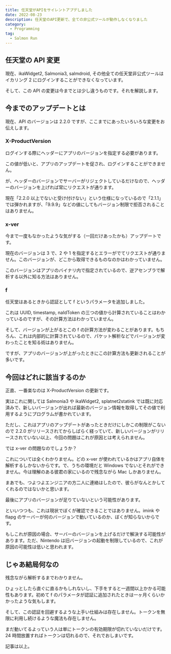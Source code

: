 ```yaml
---
title: 任天堂がAPIをサイレントアプデしました
date: 2022-08-23
description: 任天堂のAPI更新で、全ての非公式ツールが動作しなくなりました
category:
  - Programming
tag:
  - Salmon Run
---
```


## 任天堂の API 変更

現在、ikaWidget2, Salmonia3, salmdroid, その他全ての任天堂非公式ツールはイカリング 2 にログインすることができなくなっています。

そして、この API の変更は今までとは少し違うものです。それを解説します。

## 今までのアップデートとは

現在、API のバージョンは 2.2.0 ですが、ここまでにあったいろいろな変更をお伝えします。

### X-ProductVersion

ログインする際にヘッダーにアプリのバージョンを指定する必要があります。

この値が低いと、アプリのアップデートを促され、ログインすることができません。

が、ヘッダーのバージョンでサーバーがリジェクトしているだけなので、ヘッダーのバージョンを上げれば常にリクエストが通ります。

現在「2.2.0 以上でないと受け付けない」という仕様になっているので「2.1.1」では弾かれますが、「9.9.9」などの値にしてもバージョン制限で拒否されることはありません。

### x-ver

今まで一度もなかったような気がする（一回だけあったかも）アップデートです。

現在のバージョンは 3 で、2 や 1 を指定するとエラーがでてリクエストが通りません。このバージョンが、どこから取得できるものなのかはわかっていません。

このバージョンはアプリのバイナリ内で指定されているので、逆アセンブラで解析する以外に知る方法はありません。

### f

任天堂はあるときから認証として f というパラメータを追加しました。

これは UUID, timestamp, naIdToken の三つの値から計算されていることはわかっているのですが、その計算方法はわかっていません。

そして、バージョンが上がるとこの f の計算方法が変わることがあります。もちろん、これは内部的に計算されているので、パケット解析などでバージョンが変わったことを知る術はありません。

ですが、アプリのバージョンが上がったときにこの計算方法も更新されることが多いです。

## 今回はどれに該当するのか

正直、一番楽なのは X-ProductVersion の更新です。

実はこれに関しては Salmonia3 や ikaWidget2, splatnet2statink では既に対応済みで、新しいバージョンが出れば最新のバージョン情報を取得してその値で利用するようにプログラムが書かれています。

ただし、これはアプリのアップデートがあったときだけにしかこの制限がこないので 2.2.0 がリリースされてからしばらく経っていて、新しいバージョンがリリースされていない以上、今回の問題はこれが原因とは考えられません。

では x-ver の問題なのでしょうか？

これについては全くわかりません。どの x-ver が使われているかはアプリ自体を解析するしかないからです。で、うちの環境だと Windows でないとそれができません。今は理解のある彼君の家にいるので残念ながら Mac しかありません。

まあでも、つよつよエンジニアの方二人に連絡はしたので、彼らがなんとかしてくれるのではないかと思います。

最後にアプリのバージョンが足りていないという可能性があります。

といいつつも、これは現状でぼくが確認できることではありません。imink や flapg のサーバーが何のバージョンで動いているのか、ぼくが知らないからです。

もしこれが原因の場合、サーバーのバージョンを上げるだけで解決する可能性があります。ただ、Nintendo は旧バージョンの起動を制限しているので、これが原因の可能性は低いと思われます。

## じゃあ結局何なの

残念ながら解析するまでわかりません。

ひょっとしたら直ぐに直るかもしれないし、下手をすると一週間以上かかる可能性もあります。初めて f のパラメータが認証に追加されたときは一ヶ月くらいかかったような気もします。

そして、この認証を回避するような上手い仕組みは存在しません。トークンを無限に利用し続けるような魔法も存在しません。

まだ動いてるよっていう人は単にトークンの有効期限が切れていないだけです。24 時間放置すればトークンは切れるので、それでおしまいです。

記事は以上。
